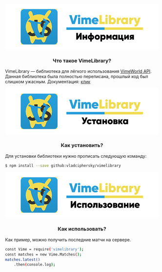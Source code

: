 <p align="center">
  <img src="assets/info.png"/>
		<h3 align="center">
		Что такое VimeLibrary?
		</h3>
		VimeLibrary — библиотека для лёгкого использования <a href="https://api.vime.world/web/index">VimeWorld API</a>.
		Данная библиотека была полностью переписана, прошлый код был слишком ужасным.
		Документация: <a href="https://vladciphersky.github.io/vimelibrary/methods">клик</a>
</p>

<p align="center">
<img src="assets/install.png"/>
		<h3 align="center">
		Как установить?
		</h3>
		Для установки библиотеки нужно прописать следующую команду:
</p>

```sh
$ npm install --save github:vladciphersky/vimelibrary
```

<p align="center">
<img src="assets/using.png"/>
		<h3 align="center">
		Как использовать?
		</h3>
    Как пример, можно получить последние матчи на сервере.
</p>

```sh
const Vime = require('vimelibrary');
const matches = new Vime.Matches();
matches.latest()
	.then(console.log);
```
